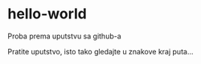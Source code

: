 # hello-world
Proba prema uputstvu sa github-a

Pratite uputstvo, isto tako gledajte u znakove kraj puta...
